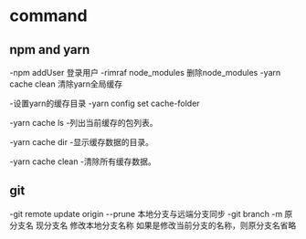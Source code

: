 # command

## npm and yarn

-npm addUser  登录用户
-rimraf node_modules   删除node_modules 
-yarn cache clean      清除yarn全局缓存

-设置yarn的缓存目录
-yarn config set cache-folder <path>

-yarn cache ls
-列出当前缓存的包列表。

-yarn cache dir
-显示缓存数据的目录。

-yarn cache clean
-清除所有缓存数据。
 
## git

-git remote update origin --prune 本地分支与远端分支同步
-git branch -m 原分支名 现分支名  修改本地分支名称 如果是修改当前分支的名称，则原分支名省略
